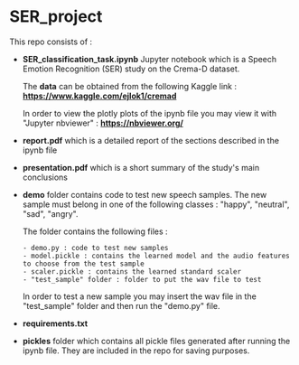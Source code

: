 # **SER_project**

This repo consists of :

- **SER_classification_task.ipynb** Jupyter notebook which is a Speech Emotion Recognition (SER) study on the Crema-D dataset.

  The **data** can be obtained from the following Kaggle link : **https://www.kaggle.com/ejlok1/cremad**
  
  In order to view the plotly plots of the ipynb file you may view it with "Jupyter nbviewer" : **https://nbviewer.org/**
  
- **report.pdf** which is a detailed report of the sections described in the ipynb file

- **presentation.pdf** which is a short summary of the study's main conclusions

- **demo** folder contains code to test new speech samples. The new sample must belong in one of the following classes : "happy", "neutral", "sad", "angry". 
  
  The folder contains the following files :

      - demo.py : code to test new samples
      - model.pickle : contains the learned model and the audio features to choose from the test sample
      - scaler.pickle : contains the learned standard scaler
      - "test_sample" folder : folder to put the wav file to test
   
   In order to test a new sample you may insert the wav file in the "test_sample" folder and then run the "demo.py" file.

- **requirements.txt**

- **pickles** folder which contains all pickle files generated after running the ipynb file. They are included in the repo for saving purposes.
